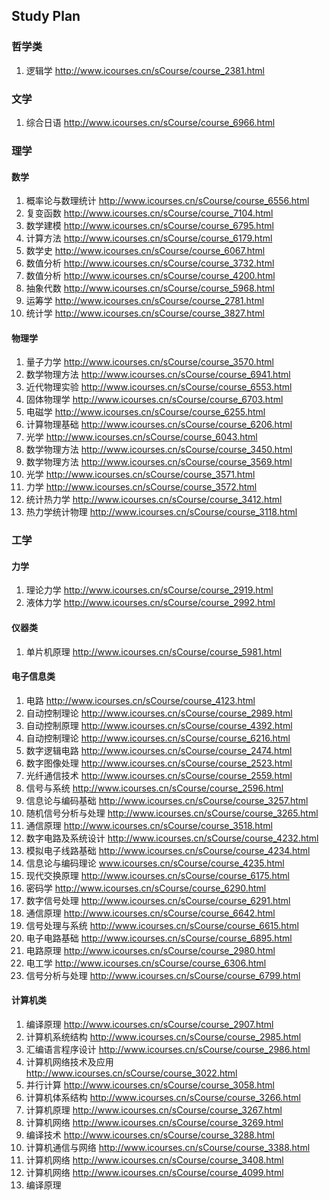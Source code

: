 ## Study Plan
### 哲学类
1. 逻辑学 http://www.icourses.cn/sCourse/course_2381.html
### 文学
1. 综合日语 http://www.icourses.cn/sCourse/course_6966.html
### 理学
#### 数学
1. 概率论与数理统计 http://www.icourses.cn/sCourse/course_6556.html
2. 复变函数 http://www.icourses.cn/sCourse/course_7104.html
3. 数学建模 http://www.icourses.cn/sCourse/course_6795.html
4. 计算方法 http://www.icourses.cn/sCourse/course_6179.html
5. 数学史 http://www.icourses.cn/sCourse/course_6067.html
6. 数值分析 http://www.icourses.cn/sCourse/course_3732.html
7. 数值分析 http://www.icourses.cn/sCourse/course_4200.html
8. 抽象代数 http://www.icourses.cn/sCourse/course_5968.html
9. 运筹学 http://www.icourses.cn/sCourse/course_2781.html
10. 统计学 http://www.icourses.cn/sCourse/course_3827.html
#### 物理学
1. 量子力学 http://www.icourses.cn/sCourse/course_3570.html
2. 数学物理方法 http://www.icourses.cn/sCourse/course_6941.html
3. 近代物理实验 http://www.icourses.cn/sCourse/course_6553.html
4. 固体物理学 http://www.icourses.cn/sCourse/course_6703.html
5. 电磁学 http://www.icourses.cn/sCourse/course_6255.html
6. 计算物理基础 http://www.icourses.cn/sCourse/course_6206.html
7. 光学 http://www.icourses.cn/sCourse/course_6043.html
8. 数学物理方法 http://www.icourses.cn/sCourse/course_3450.html
9. 数学物理方法 http://www.icourses.cn/sCourse/course_3569.html
10. 光学 http://www.icourses.cn/sCourse/course_3571.html
11. 力学 http://www.icourses.cn/sCourse/course_3572.html
12. 统计热力学 http://www.icourses.cn/sCourse/course_3412.html
13. 热力学统计物理 http://www.icourses.cn/sCourse/course_3118.html
### 工学
#### 力学
1. 理论力学 http://www.icourses.cn/sCourse/course_2919.html
2. 液体力学 http://www.icourses.cn/sCourse/course_2992.html
#### 仪器类
1. 单片机原理 http://www.icourses.cn/sCourse/course_5981.html
#### 电子信息类
1. 电路 http://www.icourses.cn/sCourse/course_4123.html
2. 自动控制理论 http://www.icourses.cn/sCourse/course_2989.html
3. 自动控制原理 http://www.icourses.cn/sCourse/course_4392.html
4. 自动控制理论 http://www.icourses.cn/sCourse/course_6216.html
5. 数字逻辑电路 http://www.icourses.cn/sCourse/course_2474.html
6. 数字图像处理 http://www.icourses.cn/sCourse/course_2523.html
7. 光纤通信技术 http://www.icourses.cn/sCourse/course_2559.html
8. 信号与系统 http://www.icourses.cn/sCourse/course_2596.html
9. 信息论与编码基础 http://www.icourses.cn/sCourse/course_3257.html
10. 随机信号分析与处理 http://www.icourses.cn/sCourse/course_3265.html
11. 通信原理 http://www.icourses.cn/sCourse/course_3518.html
12. 数字电路及系统设计 http://www.icourses.cn/sCourse/course_4232.html
13. 模拟电子线路基础 http://www.icourses.cn/sCourse/course_4234.html 
14. 信息论与编码理论 www.icourses.cn/sCourse/course_4235.html
15. 现代交换原理 http://www.icourses.cn/sCourse/course_6175.html
16. 密码学 http://www.icourses.cn/sCourse/course_6290.html
17. 数字信号处理 http://www.icourses.cn/sCourse/course_6291.html
18. 通信原理 http://www.icourses.cn/sCourse/course_6642.html
19. 信号处理与系统 http://www.icourses.cn/sCourse/course_6615.html
20. 电子电路基础 http://www.icourses.cn/sCourse/course_6895.html
21. 电路原理 http://www.icourses.cn/sCourse/course_2980.html
22. 电工学 http://www.icourses.cn/sCourse/course_6306.html
23. 信号分析与处理 http://www.icourses.cn/sCourse/course_6799.html
#### 计算机类
1. 编译原理 http://www.icourses.cn/sCourse/course_2907.html
2. 计算机系统结构 http://www.icourses.cn/sCourse/course_2985.html
3. 汇编语言程序设计 http://www.icourses.cn/sCourse/course_2986.html
4. 计算机网络技术及应用 http://www.icourses.cn/sCourse/course_3022.html
5. 并行计算 http://www.icourses.cn/sCourse/course_3058.html
6. 计算机体系结构 http://www.icourses.cn/sCourse/course_3266.html
7. 计算机原理 http://www.icourses.cn/sCourse/course_3267.html
8. 计算机网络 http://www.icourses.cn/sCourse/course_3269.html
9. 编译技术 http://www.icourses.cn/sCourse/course_3288.html
10. 计算机通信与网络 http://www.icourses.cn/sCourse/course_3388.html
11. 计算机网络 http://www.icourses.cn/sCourse/course_3408.html
12. 计算机网络 http://www.icourses.cn/sCourse/course_4099.html
13. 编译原理 



























